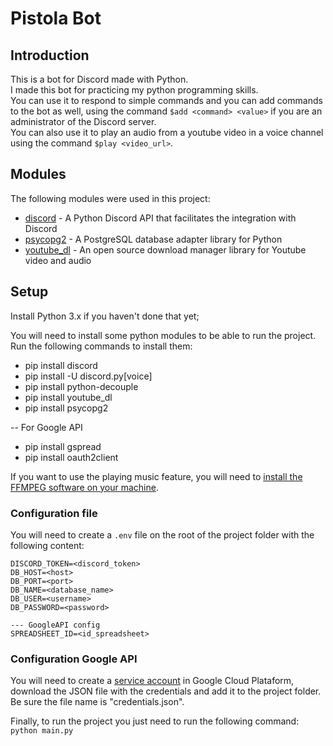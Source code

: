 # Pistola Bot

## Introduction

This is a bot for Discord made with Python.\
I made this bot for practicing my python programming skills.\
You can use it to respond to simple commands and you can add commands to the bot as well, using the command `$add <command> <value>`
if you are an administrator of the Discord server.\
You can also use it to play an audio from a youtube video in a voice channel using the command `$play <video_url>`.

## Modules

The following modules were used in this project:

* [discord](https://pypi.org/project/discord.py/) - A Python Discord API that facilitates the integration with Discord
* [psycopg2](https://www.psycopg.org/docs/) - A PostgreSQL database adapter library for Python
* [youtube_dl](https://youtube-dl.org/) - An open source download manager library for Youtube video and audio

## Setup

Install Python 3.x if you haven't done that yet;

You will need to install some python modules to be able to run the project. Run the following commands to install them:

* pip install discord
* pip install -U discord.py[voice]
* pip install python-decouple
* pip install youtube_dl
* pip install psycopg2

-- For Google API
* pip install gspread
* pip install oauth2client

If you want to use the playing music feature, you will need to [install the FFMPEG software on your machine](https://phoenixnap.com/kb/ffmpeg-windows). 

### Configuration file

You will need to create a `.env` file on the root of the project folder with the following content:

```
DISCORD_TOKEN=<discord_token>
DB_HOST=<host>
DB_PORT=<port>
DB_NAME=<database_name>
DB_USER=<username>
DB_PASSWORD=<password>

--- GoogleAPI config
SPREADSHEET_ID=<id_spreadsheet>
```

### Configuration Google API

You will need to create a [service account](https://cloud.google.com/iam/docs/keys-create-delete#creating) in Google Cloud Plataform, download the JSON file with the credentials and add it to the project folder. Be sure the file name is "credentials.json".

Finally, to run the project you just need to run the following command: `python main.py`
